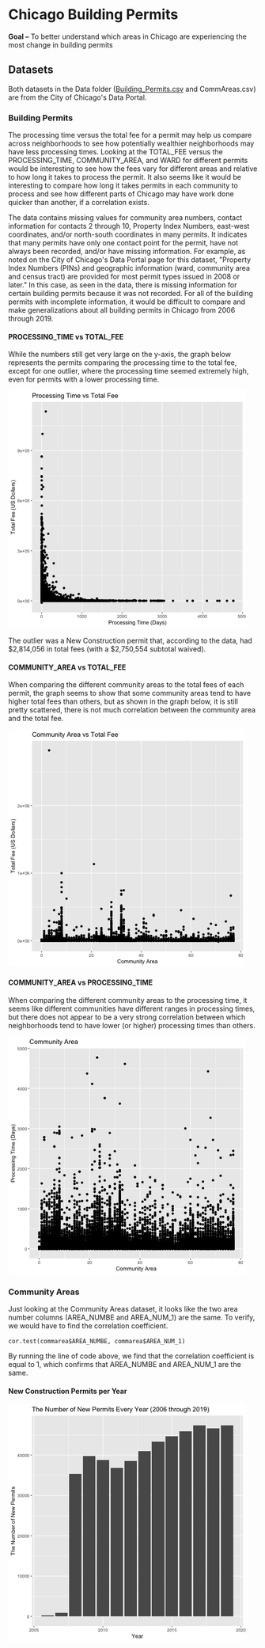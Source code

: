# Chicago Building Permits

**Goal –** To better understand which areas in Chicago are experiencing the most change in building permits

## Datasets

Both datasets in the Data folder ([Building_Permits.csv](https://data.cityofchicago.org/Buildings/Building-Permits/ydr8-5enu) and CommAreas.csv) are from the City of Chicago's Data Portal.

### Building Permits

The processing time versus the total fee for a permit may help us compare across neighborhoods to see how potentially wealthier neighborhoods may have less processing times. Looking at the TOTAL_FEE versus the PROCESSING_TIME, COMMUNITY_AREA, and WARD for different permits would be interesting to see how the fees vary for different areas and relative to how long it takes to process the permit. It also seems like it would be interesting to compare how long it takes permits in each community to process and see how different parts of Chicago may have work done quicker than another, if a correlation exists.

The data contains missing values for community area numbers, contact information for contacts 2 through 10, Property Index Numbers, east-west coordinates, and/or north-south coordinates in many permits. It indicates that many permits have only one contact point for the permit, have not always been recorded, and/or have missing information. For example, as noted on the City of Chicago's Data Portal page for this dataset, "Property Index Numbers (PINs) and geographic information (ward, community area and census tract) are provided for most permit types issued in 2008 or later." In this case, as seen in the data, there is missing information for certain building permits because it was not recorded. For all of the building permits with incomplete information, it would be difficult to compare and make generalizations about all building permits in Chicago from 2006 through 2019.

#### PROCESSING_TIME vs TOTAL_FEE

While the numbers still get very large on the y-axis, the graph below represents the permits comparing the processing time to the total fee, except for one outlier, where the processing time seemed extremely high, even for permits with a lower processing time.

![PROCESSING_TIME vs TOTAL_FEE](https://github.com/choudharynisha/Building-Permits-in-Chicago/blob/master/Graphs/ProcessingTimeTotalFee.png)

The outlier was a New Construction permit that, according to the data, had $2,814,056 in total fees (with a $2,750,554 subtotal waived).

#### COMMUNITY_AREA vs TOTAL_FEE

When comparing the different community areas to the total fees of each permit, the graph seems to show that some community areas tend to have higher total fees than others, but as shown in the graph below, it is still pretty scattered, there is not much correlation between the community area and the total fee.

![COMMUNITY_AREA vs TOTAL_FEE](https://github.com/choudharynisha/Building-Permits-in-Chicago/blob/master/Graphs/CommunityAreaTotalFee.png)

#### COMMUNITY_AREA vs PROCESSING_TIME

When comparing the different community areas to the processing time, it seems like different communities have different ranges in processing times, but there does not appear to be a very strong correlation between which neighborhoods tend to have lower (or higher) processing times than others.

![COMMUNITY_AREA vs PROCESSING_TIME](https://github.com/choudharynisha/Building-Permits-in-Chicago/blob/master/Graphs/CommunityAreaProcessingTime.png)

### Community Areas

Just looking at the Community Areas dataset, it looks like the two area number columns (AREA_NUMBE and AREA_NUM_1) are the same. To verify, we would have to find the correlation coefficient.

```{r}
cor.test(commarea$AREA_NUMBE, commarea$AREA_NUM_1)
```

By running the line of code above, we find that the correlation coefficient is equal to 1, which confirms that AREA_NUMBE and AREA_NUM_1 are the same.

#### New Construction Permits per Year

![New Construction Permits per Year](https://github.com/choudharynisha/Building-Permits-in-Chicago/blob/master/Graphs/NewPermitsPerYear.png)